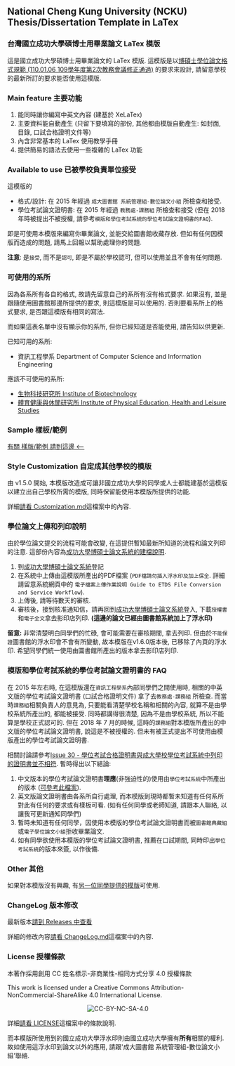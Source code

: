 ## National Cheng Kung University (NCKU) Thesis/Dissertation Template in LaTex

### 台灣國立成功大學碩博士用畢業論文 LaTex 模版

這是國立成功大學碩博士用畢業論文的 LaTex 模版. 這模版是以[博碩士學位論文格式規範 (110.01.06 109學年度第2次教務會議修正通過)](https://cid-acad.ncku.edu.tw/p/412-1042-1378.php?Lang=zh-tw) 的要求來設計, 請留意學校的最新所訂的要求能否使用這模版.

### Main feature 主要功能

1. 能同時讓你編寫中英文內容 (建基於 XeLaTex)
2. 主要資料能自動產生
   (只留下要填寫的部份, 其他都由模版自動產生: 如封面, 目錄, 口試合格證明文件等)
3. 內含非常基本的 LaTex 使用教學手冊
4. 提供簡易的語法去使用一些複雜的 LaTex 功能

### Available to use 已被學校負責單位接受

這模版的

- 格式/設計: 在 2015 年經過 `成大圖書館 系統管理組-數位論文小組` 所檢查和接受.
- 學位考試論文證明書: 在 2015 年經過 `教務處-課務組` 所檢查和接受 (但在 2018 年時被提出不被授權, 請參考`模版和學位考試系統的學位考試論文證明書的FAQ`).

即是可使用本模版來編寫你畢業論文, 並能交給圖書館收藏存放. 但如有任何因模版而造成的問題, 請馬上回報以幫助處理你的問題.

**注意**: 是`接受`, 而不是`認可`, 即是不屬於學校認可, 但可以使用並且不會有任何問題.

### 可使用的系所

因為各系所有各自的格式, 故請先留意自己的系所有沒有格式要求. 如果沒有, 並是跟隨使用圖書館那邊所提供的要求, 則這模版是可以使用的. 否則要看系所上的格式要求, 是否跟這模版有相同的寫法.

而如果這表名單中沒有顯示你的系所, 但你已經知道是否能使用, 請告知以供更新.

已知可用的系所:

- 資訊工程學系 Department of Computer Science and Information Engineering

應該不可使用的系所:

- [生物科技研究所 Institute of Biotechnology](http://www.biotech.ncku.edu.tw/files/archive/331_4b79187a.doc)
- [體育健康與休閒研究所 Institute of Physical Education, Health and Leisure Studies](http://www.ncku.edu.tw/~deprb/docs/Thesis%20Regulation%20.doc)

### Sample 樣板/範例

[有關 樣版/範例 請到這邊 <--](https://github.com/wengan-li/ncku-thesis-template-latex-sample)

### Style Customization 自定成其他學校的模版

由 v1.5.0 開始, 本模版改造成可讓非國立成功大學的同學或人士都能建基於這模版以建立出自己學校所需的模版, 同時保留能使用本模版所提供的功能.

詳細[請看 Customization.md](https://github.com/wengan-li/ncku-thesis-template-latex/blob/master/thesis/template/style/Customization.md)這檔案中的內容.

### 學位論文上傳和列印說明

由於學位論文提交的流程可能會改變, 在這提供暫知最新所知道的流程和論文列印的注意. 這部份內容為[成功大學博碩士論文系統的建檔說明](https://thesis.lib.ncku.edu.tw/help/aboutedit/).

1. 到[成功大學博碩士論文系統](https://thesis.lib.ncku.edu.tw/)登記
2. 在系統中上傳由這模版所產出的PDF檔案 (`PDF檔請勿插入浮水印及加上保全`. 詳細請留意系統網頁中的 `電子檔案上傳作業說明 Guide to ETDS File Conversion and Service Workflow`). 
3. 上傳後, 請等待數天的審核.
4. 審核後，接到核准通知信，請再回到[成功大學博碩士論文系統](https://thesis.lib.ncku.edu.tw/)登入, 下載`授權書`和`電子全文`拿去影印店列印. **(這邊的論文已經由圖書館系統加上了浮水印)**

**留意:** 非常清楚明白同學們的忙碌, 會可能需要在審核期間, 拿去列印. 但由於`不能保證`圖書館的浮水印會不會有所變動, 故本模版在v1.6.0版本後, 已移除了內頁的浮水印. 希望同學們統一使用由圖書館所產出的版本拿去影印店列印. 

### 模版和學位考試系統的學位考試論文證明書的 FAQ

在 2015 年左右時, 在這模版還在`資訊工程學系`內部同學們之間使用時, 相關的中英文版的學位考試論文證明書 (口試合格證明文件) 拿了去`教務處-課務組` 所檢查.
而當時`課務組`相關負責人的意見為, 只要能看清楚學校名稱和相關的內容, 就算不是由學校系統所產出的, 都能被接受. 同時都講得很清楚, 因為不是由學校系統, 所以不能算是學校正式認可的.
但在 2018 年 7 月的時候, 這時的`課務組`對本模版所產出的中文版的學位考試論文證明書, 說這是不被授權的. 但未有被正式提出不可使用由模版產出的學位考試論文證明書.

相關討論請參考[Issue 30 - 學位考試合格證明書與成大學校學位考試系統中列印的證明書並不相符](https://github.com/wengan-li/ncku-thesis-template-latex/issues/30).
暫時得出以下結論:

1. 中文版本的學位考試論文證明書**理應**(非強迫性的)使用由`學位考試系統`中所產出的版本 ([可參考此檔案](https://github.com/wengan-li/ncku-thesis-template-latex-sample/blob/master/defense-certificate-ncku-std_origial.pdf)).
2. 英文版論文證明書由各系所自行處理, 而本模版到現時都暫未知道有任何系所對此有任何的要求或有樣板可看. (如有任何同學或老師知道, 請跟本人聯絡, 以讓我可更新通知同學們)
3. 暫時未知道有任何同學，因使用本模版的學位考試論文證明書而被`圖書館典藏組`或`電子學位論文小組`拒收畢業論文.
4. 如有同學欲使用本模版的學位考試論文證明書, 推薦在口試期間, 同時印出`學位考試系統`的版本來簽, 以作後備.

### Other 其他

如果對本模版沒有興趣, 有[另一位同學提供的模版](https://github.com/lycsjm/nckuthesis)可使用.

### ChangeLog 版本修改

最新版本[請到 Releases 中查看](https://github.com/wengan-li/ncku-thesis-template-latex/releases)

詳細的修改內容[請看 ChangeLog.md](https://github.com/wengan-li/ncku-thesis-template-latex/blob/master/ChangeLog.md)這檔案中的內容.

### License 授權條款

本著作採用創用 CC 姓名標示-非商業性-相同方式分享 4.0 授權條款

This work is licensed under a Creative Commons Attribution-NonCommercial-ShareAlike 4.0 International License.

<p align="center">
  <img src='https://i.creativecommons.org/l/by-nc-sa/4.0/88x31.png' alt="CC-BY-NC-SA-4.0"/>
</p>

詳細[請看 LICENSE](https://github.com/wengan-li/ncku-thesis-template-latex/blob/master/LICENSE)這檔案中的條款說明.

而本模版所使用到的國立成功大學浮水印則由國立成功大學擁有**所有**相關的權利. 故如使用這浮水印到論文以外的應用, 請跟'成大圖書館 系統管理組-數位論文小組'聯絡.
